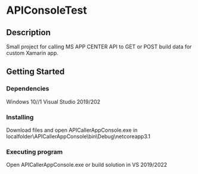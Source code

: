 # APIConsoleTest



## Description

Small project for calling MS APP CENTER API to GET or POST build data for custom Xamarin app.

## Getting Started

### Dependencies

Windows 10//1
Visual Studio 2019/202

### Installing

Download files and open APICallerAppConsole.exe in localfolder\APICallerAppConsole\bin\Debug\netcoreapp3.1

### Executing program

Open APICallerAppConsole.exe or build solution in VS 2019/2022

